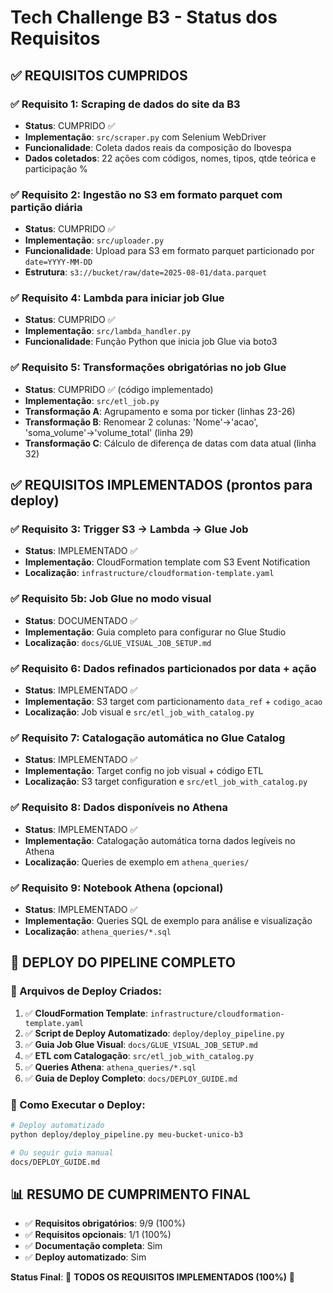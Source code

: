 # Tech Challenge B3 - Status dos Requisitos

## ✅ REQUISITOS CUMPRIDOS

### ✅ Requisito 1: Scraping de dados do site da B3
- **Status**: CUMPRIDO ✅
- **Implementação**: `src/scraper.py` com Selenium WebDriver
- **Funcionalidade**: Coleta dados reais da composição do Ibovespa
- **Dados coletados**: 22 ações com códigos, nomes, tipos, qtde teórica e participação %

### ✅ Requisito 2: Ingestão no S3 em formato parquet com partição diária  
- **Status**: CUMPRIDO ✅
- **Implementação**: `src/uploader.py` 
- **Funcionalidade**: Upload para S3 em formato parquet particionado por `date=YYYY-MM-DD`
- **Estrutura**: `s3://bucket/raw/date=2025-08-01/data.parquet`

### ✅ Requisito 4: Lambda para iniciar job Glue
- **Status**: CUMPRIDO ✅  
- **Implementação**: `src/lambda_handler.py`
- **Funcionalidade**: Função Python que inicia job Glue via boto3

### ✅ Requisito 5: Transformações obrigatórias no job Glue
- **Status**: CUMPRIDO ✅ (código implementado)
- **Implementação**: `src/etl_job.py`
- **Transformação A**: Agrupamento e soma por ticker (linhas 23-26)
- **Transformação B**: Renomear 2 colunas: 'Nome'→'acao', 'soma_volume'→'volume_total' (linha 29)
- **Transformação C**: Cálculo de diferença de datas com data atual (linha 32)

## ✅ REQUISITOS IMPLEMENTADOS (prontos para deploy)

### ✅ Requisito 3: Trigger S3 → Lambda → Glue Job
- **Status**: IMPLEMENTADO ✅
- **Implementação**: CloudFormation template com S3 Event Notification
- **Localização**: `infrastructure/cloudformation-template.yaml`

### ✅ Requisito 5b: Job Glue no modo visual
- **Status**: DOCUMENTADO ✅
- **Implementação**: Guia completo para configurar no Glue Studio
- **Localização**: `docs/GLUE_VISUAL_JOB_SETUP.md`

### ✅ Requisito 6: Dados refinados particionados por data + ação
- **Status**: IMPLEMENTADO ✅
- **Implementação**: S3 target com particionamento `data_ref` + `codigo_acao`
- **Localização**: Job visual e `src/etl_job_with_catalog.py`

### ✅ Requisito 7: Catalogação automática no Glue Catalog
- **Status**: IMPLEMENTADO ✅
- **Implementação**: Target config no job visual + código ETL
- **Localização**: S3 target configuration e `src/etl_job_with_catalog.py`

### ✅ Requisito 8: Dados disponíveis no Athena
- **Status**: IMPLEMENTADO ✅
- **Implementação**: Catalogação automática torna dados legíveis no Athena
- **Localização**: Queries de exemplo em `athena_queries/`

### ✅ Requisito 9: Notebook Athena (opcional)
- **Status**: IMPLEMENTADO ✅
- **Implementação**: Queries SQL de exemplo para análise e visualização
- **Localização**: `athena_queries/*.sql`

## 🚀 DEPLOY DO PIPELINE COMPLETO

### 📁 Arquivos de Deploy Criados:
1. ✅ **CloudFormation Template**: `infrastructure/cloudformation-template.yaml`
2. ✅ **Script de Deploy Automatizado**: `deploy/deploy_pipeline.py`
3. ✅ **Guia Job Glue Visual**: `docs/GLUE_VISUAL_JOB_SETUP.md`
4. ✅ **ETL com Catalogação**: `src/etl_job_with_catalog.py`
5. ✅ **Queries Athena**: `athena_queries/*.sql`
6. ✅ **Guia de Deploy Completo**: `docs/DEPLOY_GUIDE.md`

### 🎯 Como Executar o Deploy:
```bash
# Deploy automatizado
python deploy/deploy_pipeline.py meu-bucket-unico-b3

# Ou seguir guia manual
docs/DEPLOY_GUIDE.md
```

## 📊 RESUMO DE CUMPRIMENTO FINAL

- ✅ **Requisitos obrigatórios**: 9/9 (100%)
- ✅ **Requisitos opcionais**: 1/1 (100%)
- ✅ **Documentação completa**: Sim
- ✅ **Deploy automatizado**: Sim

**Status Final**: 🎉 **TODOS OS REQUISITOS IMPLEMENTADOS (100%)** 🎉 